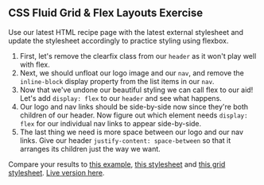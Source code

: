 ## CSS Fluid Grid & Flex Layouts Exercise

Use our latest HTML recipe page with the latest external stylesheet and update the stylesheet accordingly to practice styling using flexbox.

1. First, let's remove the clearfix class from our `header` as it won't play well with flex.
2. Next, we should unfloat our logo image and our `nav`, and remove the `inline-block` display property from the list items in our `nav`.
3. Now that we've undone our beautiful styling we can call flex to our aid! Let's add `display: flex` to our `header` and see what happens.
4. Our logo and nav links should be side-by-side now since they're both children of our header. Now figure out which element needs `display: flex` for our individual nav links to appear side-by-side.
5. The last thing we need is more space between our logo and our nav links. Give our header `justify-content: space-between` so that it arranges its children just the way we want.

Compare your results to [this example](./example.html), [this stylesheet](../../assets/flex.css) and [this grid stylesheet](../../assets/custom_grid.css). [Live version here](http://appacademy.github.io/curriculum/flex.html).
